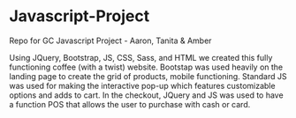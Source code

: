 # Javascript-Project
Repo for GC Javascript Project  - Aaron, Tanita &amp; Amber

  Using JQuery, Bootstrap, JS, CSS, Sass, and HTML we created this fully functioning coffee (with a twist) website. 
Bootstap was used heavily on the landing page to create the grid of products, mobile functioning. 
Standard JS was used for making the interactive pop-up which features customizable options and adds to cart. 
In the checkout, JQuery and JS was used to have a function POS that allows the user to purchase with cash or card. 

